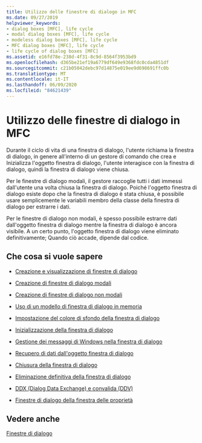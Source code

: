 ```yaml
---
title: Utilizzo delle finestre di dialogo in MFC
ms.date: 09/27/2019
helpviewer_keywords:
- dialog boxes [MFC], life cycle
- modal dialog boxes [MFC], life cycle
- modeless dialog boxes [MFC], life cycle
- MFC dialog boxes [MFC], life cycle
- life cycle of dialog boxes [MFC]
ms.assetid: e16fd78e-238d-4f31-8c9d-8564f3953bd9
ms.openlocfilehash: d365be21ef19a6779df649e9368fdc0cda4851df
ms.sourcegitcommit: c21b05042debc97d14875e019ee9d698691ffc0b
ms.translationtype: MT
ms.contentlocale: it-IT
ms.lasthandoff: 06/09/2020
ms.locfileid: "84621439"
---
```

# <a name="working-with-dialog-boxes-in-mfc"></a>Utilizzo delle finestre di dialogo in MFC

Durante il ciclo di vita di una finestra di dialogo, l'utente richiama la finestra di dialogo, in genere all'interno di un gestore di comando che crea e Inizializza l'oggetto finestra di dialogo, l'utente interagisce con la finestra di dialogo, quindi la finestra di dialogo viene chiusa.

Per le finestre di dialogo modali, il gestore raccoglie tutti i dati immessi dall'utente una volta chiusa la finestra di dialogo. Poiché l'oggetto finestra di dialogo esiste dopo che la finestra di dialogo è stata chiusa, è possibile usare semplicemente le variabili membro della classe della finestra di dialogo per estrarre i dati.

Per le finestre di dialogo non modali, è spesso possibile estrarre dati dall'oggetto finestra di dialogo mentre la finestra di dialogo è ancora visibile. A un certo punto, l'oggetto finestra di dialogo viene eliminato definitivamente; Quando ciò accade, dipende dal codice.

## <a name="what-do-you-want-to-know-more-about"></a>Che cosa si vuole sapere

- [Creazione e visualizzazione di finestre di dialogo](creating-and-displaying-dialog-boxes.md)

- [Creazione di finestre di dialogo modali](creating-modal-dialog-boxes.md)

- [Creazione di finestre di dialogo non modali](creating-modeless-dialog-boxes.md)

- [Uso di un modello di finestra di dialogo in memoria](using-a-dialog-template-in-memory.md)

- [Impostazione del colore di sfondo della finestra di dialogo](setting-the-dialog-boxs-background-color.md)

- [Inizializzazione della finestra di dialogo](initializing-the-dialog-box.md)

- [Gestione dei messaggi di Windows nella finestra di dialogo](handling-windows-messages-in-your-dialog-box.md)

- [Recupero di dati dall'oggetto finestra di dialogo](retrieving-data-from-the-dialog-object.md)

- [Chiusura della finestra di dialogo](closing-the-dialog-box.md)

- [Eliminazione definitiva della finestra di dialogo](destroying-the-dialog-box.md)

- [DDX (Dialog Data Exchange) e convalida (DDV)](dialog-data-exchange-and-validation.md)

- [Finestre di dialogo della finestra delle proprietà](property-sheets-and-property-pages-mfc.md)

## <a name="see-also"></a>Vedere anche

[Finestre di dialogo](dialog-boxes.md)
